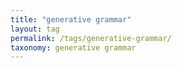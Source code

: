 ```yaml
---
title: "generative grammar"
layout: tag
permalink: /tags/generative-grammar/
taxonomy: generative grammar
---
```

